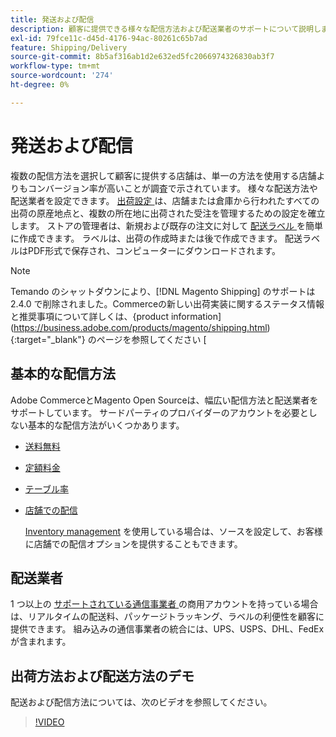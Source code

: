 ```yaml
---
title: 発送および配信
description: 顧客に提供できる様々な配信方法および配送業者のサポートについて説明します。
exl-id: 79fce11c-d45d-4176-94ac-80261c65b7ad
feature: Shipping/Delivery
source-git-commit: 8b5af316ab1d2e632ed5fc2066974326830ab3f7
workflow-type: tm+mt
source-wordcount: '274'
ht-degree: 0%

---
```


# 発送および配信

複数の配信方法を選択して顧客に提供する店舗は、単一の方法を使用する店舗よりもコンバージョン率が高いことが調査で示されています。 様々な配送方法や配送業者を設定できます。 [ 出荷設定 ](shipping-settings.md) は、店舗または倉庫から行われたすべての出荷の原産地点と、複数の所在地に出荷された受注を管理するための設定を確立します。 ストアの管理者は、新規および既存の注文に対して [ 配送ラベル ](shipping-labels.md) を簡単に作成できます。 ラベルは、出荷の作成時または後で作成できます。 配送ラベルはPDF形式で保存され、コンピューターにダウンロードされます。

>[!NOTE]
>
>Temando のシャットダウンにより、[!DNL Magento Shipping] のサポートは 2.4.0 で削除されました。Commerceの新しい出荷実装に関するステータス情報と推奨事項について詳しくは、{product information](https://business.adobe.com/products/magento/shipping.html){:target=&quot;_blank&quot;} のページを参照してください [

## 基本的な配信方法

Adobe CommerceとMagento Open Sourceは、幅広い配信方法と配送業者をサポートしています。 サードパーティのプロバイダーのアカウントを必要としない基本的な配信方法がいくつかあります。

* [送料無料](shipping-free.md)

* [定額料金](shipping-flat-rate.md)

* [テーブル率](shipping-table-rate.md)

* [店舗での配信](shipping-in-store-delivery.md)

  [Inventory management](../inventory-management/introduction.md) を使用している場合は、ソースを設定して、お客様に店舗での配信オプションを提供することもできます。

## 配送業者

1 つ以上の [ サポートされている通信事業者 ](carriers.md) の商用アカウントを持っている場合は、リアルタイムの配送料、パッケージトラッキング、ラベルの利便性を顧客に提供できます。 組み込みの通信事業者の統合には、UPS、USPS、DHL、FedEx が含まれます。

## 出荷方法および配送方法のデモ

配送および配信方法については、次のビデオを参照してください。

>[!VIDEO](https://video.tv.adobe.com/v/343658/?quality=12)
